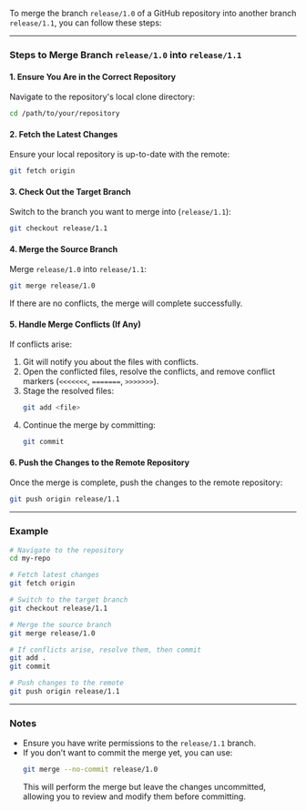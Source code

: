 To merge the branch `release/1.0` of a GitHub repository into another branch `release/1.1`, you can follow these steps:

---

### Steps to Merge Branch `release/1.0` into `release/1.1`

#### 1. **Ensure You Are in the Correct Repository**
Navigate to the repository's local clone directory:
```bash
cd /path/to/your/repository
```

#### 2. **Fetch the Latest Changes**
Ensure your local repository is up-to-date with the remote:
```bash
git fetch origin
```

#### 3. **Check Out the Target Branch**
Switch to the branch you want to merge into (`release/1.1`):
```bash
git checkout release/1.1
```

#### 4. **Merge the Source Branch**
Merge `release/1.0` into `release/1.1`:
```bash
git merge release/1.0
```

If there are no conflicts, the merge will complete successfully.

#### 5. **Handle Merge Conflicts (If Any)**
If conflicts arise:
1. Git will notify you about the files with conflicts.
2. Open the conflicted files, resolve the conflicts, and remove conflict markers (`<<<<<<<`, `=======`, `>>>>>>>`).
3. Stage the resolved files:
   ```bash
   git add <file>
   ```
4. Continue the merge by committing:
   ```bash
   git commit
   ```

#### 6. **Push the Changes to the Remote Repository**
Once the merge is complete, push the changes to the remote repository:
```bash
git push origin release/1.1
```

---

### Example
```bash
# Navigate to the repository
cd my-repo

# Fetch latest changes
git fetch origin

# Switch to the target branch
git checkout release/1.1

# Merge the source branch
git merge release/1.0

# If conflicts arise, resolve them, then commit
git add .
git commit

# Push changes to the remote
git push origin release/1.1
```

---

### Notes
- Ensure you have write permissions to the `release/1.1` branch.
- If you don’t want to commit the merge yet, you can use:
  ```bash
  git merge --no-commit release/1.0
  ```
  This will perform the merge but leave the changes uncommitted, allowing you to review and modify them before committing.

